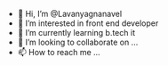 - 👋 Hi, I’m @Lavanyagnanavel
- 👀 I’m interested in front end developer
- 🌱 I’m currently learning b.tech it
- 💞️ I’m looking to collaborate on ...
- 📫 How to reach me ...

<!---
Lavanyagnanavel/Lavanyagnanavel is a ✨ special ✨ repository because its `README.md` (this file) appears on your GitHub profile.
You can click the Preview link to take a look at your changes.
--->
